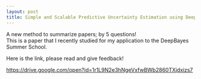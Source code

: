 ```yaml
---	
layout: post	
title: Simple and Scalable Predictive Uncertainty Estimation using Deep Ensembles	
---	
```


A new method to summarize papers; by 5 questions!	
This is a paper that I recently studied for my application to the DeepBayes Summer School.	

Here is the link, please read and give feedback!	

https://drive.google.com/open?id=1r1L9N2e3hNgeVxfwBWb2860TXjdxizs7
